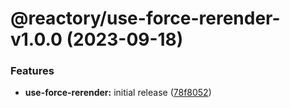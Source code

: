 # @reactory/use-force-rerender-v1.0.0 (2023-09-18)


### Features

* **use-force-rerender:** initial release ([78f8052](https://github.com/reactory/reactory/commit/78f8052ecf4f8d2b7b368241b59e184901c17a19))
